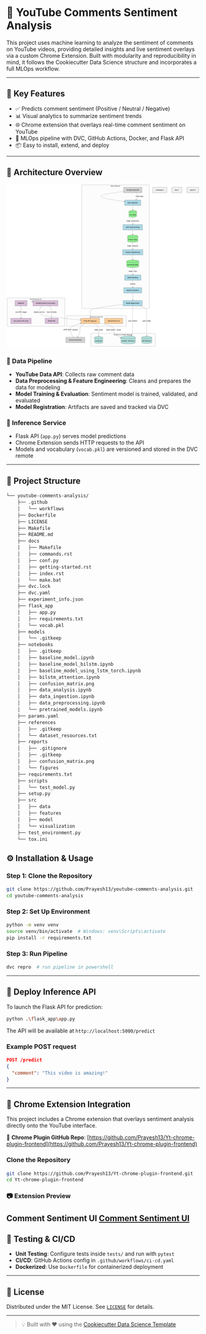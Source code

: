 # 🎥 YouTube Comments Sentiment Analysis

This project uses machine learning to analyze the sentiment of comments on YouTube videos, providing detailed insights and live sentiment overlays via a custom Chrome Extension. Built with modularity and reproducibility in mind, it follows the Cookiecutter Data Science structure and incorporates a full MLOps workflow.

---

## 📌 Key Features

- ✅ Predicts comment sentiment (Positive / Neutral / Negative)
- 📊 Visual analytics to summarize sentiment trends
- 🌐 Chrome extension that overlays real-time comment sentiment on YouTube
- 🔁 MLOps pipeline with DVC, GitHub Actions, Docker, and Flask API
- 📦 Easy to install, extend, and deploy

---

## 🧠 Architecture Overview

![Project Architecture](reports/figures/project_architecture.png)

### 🔄 Data Pipeline

- **YouTube Data API**: Collects raw comment data
- **Data Preprocessing & Feature Engineering**: Cleans and prepares the data for modeling
- **Model Training & Evaluation**: Sentiment model is trained, validated, and evaluated
- **Model Registration**: Artifacts are saved and tracked via DVC

### 🔌 Inference Service

- Flask API (`app.py`) serves model predictions
- Chrome Extension sends HTTP requests to the API
- Models and vocabulary (`vocab.pkl`) are versioned and stored in the DVC remote

---

## 📁 Project Structure

```bash
└── youtube-comments-analysis/
    ├── .github
    │   └── workflows
    ├── Dockerfile
    ├── LICENSE
    ├── Makefile
    ├── README.md
    ├── docs
    │   ├── Makefile
    │   ├── commands.rst
    │   ├── conf.py
    │   ├── getting-started.rst
    │   ├── index.rst
    │   └── make.bat
    ├── dvc.lock
    ├── dvc.yaml
    ├── experiment_info.json
    ├── flask_app
    │   ├── app.py
    │   ├── requirements.txt
    │   └── vocab.pkl
    ├── models
    │   └── .gitkeep
    ├── notebooks
    │   ├── .gitkeep
    │   ├── baseline_model.ipynb
    │   ├── baseline_model_bilstm.ipynb
    │   ├── baseline_model_using_lstm_torch.ipynb
    │   ├── bilstm_attention.ipynb
    │   ├── confusion_matrix.png
    │   ├── data_analysis.ipynb
    │   ├── data_ingestion.ipynb
    │   ├── data_preprocessing.ipynb
    │   └── pretrained_models.ipynb
    ├── params.yaml
    ├── references
    │   ├── .gitkeep
    │   └── dataset_resources.txt
    ├── reports
    │   ├── .gitignore
    │   ├── .gitkeep
    │   ├── confusion_matrix.png
    │   └── figures
    ├── requirements.txt
    ├── scripts
    │   └── test_model.py
    ├── setup.py
    ├── src
    │   ├── data
    │   ├── features
    │   ├── model
    │   └── visualization
    ├── test_environment.py
    └── tox.ini
```

## ⚙️ Installation & Usage

### Step 1: Clone the Repository

```bash
git clone https://github.com/Prayesh13/youtube-comments-analysis.git
cd youtube-comments-analysis
```

### Step 2: Set Up Environment

```bash
python -m venv venv
source venv/bin/activate  # Windows: venv\Scripts\activate
pip install -r requirements.txt
```
### Step 3: Run Pipeline

```bash
dvc repro  # run pipeline in powershell
```

---

## 🚀 Deploy Inference API

To launch the Flask API for prediction:

```bash
python .\flask_app\app.py
```

The API will be available at `http://localhost:5000/predict`

### Example POST request

```json
POST /predict
{
  "comment": "This video is amazing!"
}
```

---

## 🧩 Chrome Extension Integration

This project includes a Chrome extension that overlays sentiment analysis directly onto the YouTube interface.

🔗 **Chrome Plugin GitHub Repo**: [https://github.com/Prayesh13/Yt-chrome-plugin-frontend](https://github.com/Prayesh13/Yt-chrome-plugin-frontend)

### Clone the Repository

```bash
git clone https://github.com/Prayesh13/Yt-chrome-plugin-frontend.git
cd Yt-chrome-plugin-frontend
```

### 📷 Extension Preview

Comment Sentiment UI
[Comment Sentiment UI](https://drive.google.com/file/d/1iN9bWdj-lKZvjtg4EUiFmpSf0FxlYTxC/view?usp=sharing)
---

## 🧪 Testing & CI/CD

* **Unit Testing**: Configure tests inside `tests/` and run with `pytest`
* **CI/CD**: GitHub Actions config in `.github/workflows/ci-cd.yaml`
* **Dockerized**: Use `Dockerfile` for containerized deployment

---

## 📄 License

Distributed under the MIT License. See [`LICENSE`](LICENSE) for details.

---

> 💡 Built with ❤️ using the [Cookiecutter Data Science Template](https://drivendata.github.io/cookiecutter-data-science/)

```
